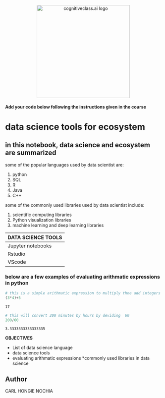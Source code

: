 <center>
    <img src="https://cf-courses-data.s3.us.cloud-object-storage.appdomain.cloud/IBMDeveloperSkillsNetwork-DS0105EN-SkillsNetwork/labs/Module2/images/SN_web_lightmode.png" width="300" alt="cognitiveclass.ai logo">
</center>


#### Add your code below following the instructions given in the course


# data science tools for ecosystem

## in this notebook, data science and ecosystem are summarized

some of the popular languages used by data scientist are:

1. python
2. SQL
3. R
4. Java
5. C++


some of the commonly used libraries used by data scientist include:

1. scientific computing libraries
2. Python visualization libraries
3. machine learning and deep learning libraries

|DATA SCIENCE TOOLS|
|------------------|
|Jupyter notebooks|
|Rstudio|
|VScode|


### below are a few examples of evaluating arithmatic expressions in python


```python
# this is a simple arithmatic expression to multiply thne add integers
(3*4)+5
```




    17




```python
# this will convert 200 minutes by hours by deviding  60
200/60
```




    3.3333333333333335



**OBJECTIVES**
* List of data science language
* data science tools
* evaluating arithmatic expressions
*commonly used libraries in data science


## Author
CARL HONGIE NOCHIA


```python

```
